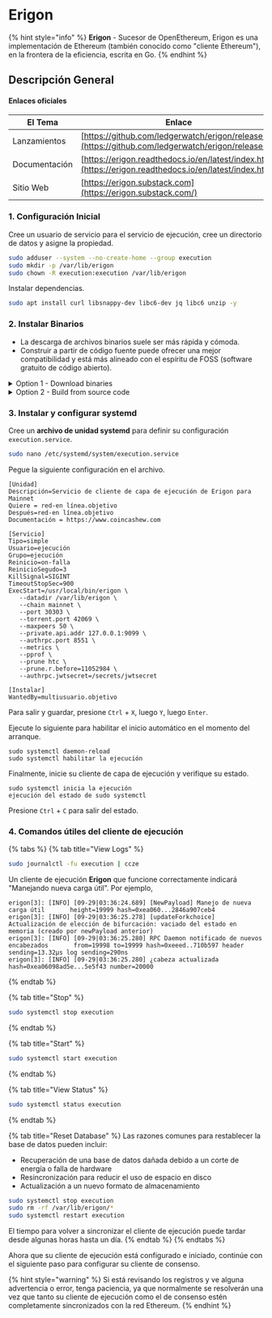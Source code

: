 # Erigon

{% hint style="info" %}
**Erigon** - Sucesor de OpenEthereum, Erigon es una implementación de Ethereum (también conocido como "cliente Ethereum"), en la frontera de la eficiencia, escrita en Go.
{% endhint %}

## Descripción General

#### Enlaces oficiales

| El Tema         | Enlace|
| -------------   | -------------------------------------------------------------------------------------------------------- |
| Lanzamientos    | [https://github.com/ledgerwatch/erigon/releases](https://github.com/ledgerwatch/erigon/releases)         |
| Documentación   | [https://erigon.readthedocs.io/en/latest/index.html](https://erigon.readthedocs.io/en/latest/index.html) |
| Sitio Web       | [https://erigon.substack.com](https://erigon.substack.com/)                                              |

### 1. Configuración Inicial

Cree un usuario de servicio para el servicio de ejecución, cree un directorio de datos y asigne la propiedad.

```bash
sudo adduser --system --no-create-home --group execution
sudo mkdir -p /var/lib/erigon
sudo chown -R execution:execution /var/lib/erigon
```

Instalar dependencias.

```bash
sudo apt install curl libsnappy-dev libc6-dev jq libc6 unzip -y
```

### 2. Instalar Binarios

* La descarga de archivos binarios suele ser más rápida y cómoda.
* Construir a partir de código fuente puede ofrecer una mejor compatibilidad y está más alineado con el espíritu de FOSS (software gratuito de código abierto).
<details>

<summary>Option 1 - Download binaries</summary>

Ejecute lo siguiente para descargar automáticamente la última versión de Linux, descomprimir y limpiar.

```bash
RELEASE_URL="https://api.github.com/repos/ledgerwatch/erigon/releases/latest"
BINARIES_URL="$(curl -s $RELEASE_URL | jq -r ".assets[] | select(.name) | .browser_download_url" | grep linux_amd64)"

eco URL de descarga: $BINARIES_URL

cd $HOME
wget -O erigon.tar.gz $BINARIES_URL
tar -xzvf erigon.tar.gz -C $HOME
rm erigon.tar.gz
```

Instale los binarios.

```bash
sudo mv $HOME/erigon /usr/local/bin/erigon
```

</details>

<details>

<summary>Option 2 - Build from source code</summary>

Instale las dependencias de Go. Última versión [disponible aquí](https://go.dev/dl/).

```bash
wget -O go.tar.gz https://go.dev/dl/go1.20.5.linux-amd64.tar.gz
sudo rm -rf /usr/local/go && sudo tar -C /usr/local -xzf go.tar.gz
echo export PATH=$PATH:/usr/local/go/bin >> $HOME/.bashrc
source $HOME/.bashrc
```

Verifique que Go esté instalado correctamente verificando la versión y los archivos de limpieza.

```bash
go version
rm go.tar.gz
```

Instalar dependencias de compilación.

```bash
sudo apt-get update
sudo apt install build-essential git
```

Construye el binario.

```bash
mkdir -p ~/git
cd ~/git
git clone https://github.com/ledgerwatch/erigon.git
cd erigon
git fetch --tags
# Get latest tag name
latestTag=$(git describe --tags `git rev-list --tags --max-count=1`)
# Checkout latest tag
git checkout $latestTag
make erigon
```

Intala el binario

<pre class="language-bash"><code class="lang-bash"><strong>sudo cp $HOME/git/erigon/build/bin/erigon /usr/local/bin
</strong></code></pre>

</details>

### **3. Instalar y configurar systemd**

Cree un **archivo de unidad systemd** para definir su configuración `execution.service`.

```bash
sudo nano /etc/systemd/system/execution.service
```

Pegue la siguiente configuración en el archivo.

```cáscara
[Unidad]
Descripción=Servicio de cliente de capa de ejecución de Erigon para Mainnet
Quiere = red-en línea.objetivo
Después=red-en línea.objetivo
Documentación = https://www.coincashew.com

[Servicio]
Tipo=simple
Usuario=ejecución
Grupo=ejecución
Reinicio=on-falla
ReinicioSegudo=3
KillSignal=SIGINT
TimeoutStopSec=900
ExecStart=/usr/local/bin/erigon \
   --datadir /var/lib/erigon \
   --chain mainnet \
   --port 30303 \
   --torrent.port 42069 \
   --maxpeers 50 \
   --private.api.addr 127.0.0.1:9099 \
   --authrpc.port 8551 \
   --metrics \
   --pprof \
   --prune htc \
   --prune.r.before=11052984 \
   --authrpc.jwtsecret=/secrets/jwtsecret

[Instalar]
WantedBy=multiusuario.objetivo
```

Para salir y guardar, presione `Ctrl` + `X`, luego `Y`, luego `Enter`.

Ejecute lo siguiente para habilitar el inicio automático en el momento del arranque.

```golpecito
sudo systemctl daemon-reload
sudo systemctl habilitar la ejecución
```

Finalmente, inicie su cliente de capa de ejecución y verifique su estado.

```golpecito
sudo systemctl inicia la ejecución
ejecución del estado de sudo systemctl
```

Presione `Ctrl` + `C` para salir del estado.

### 4. Comandos útiles del cliente de ejecución

{% tabs %}
{% tab title="View Logs" %}
```bash
sudo journalctl -fu execution | ccze
```

Un cliente de ejecución **Erigon** que funcione correctamente indicará "Manejando nueva carga útil". Por ejemplo,

```
erigon[3]: [INFO] [09-29|03:36:24.689] [NewPayload] Manejo de nueva carga útil       height=19999 hash=0xea060...2846a907ceb4
erigon[3]: [INFO] [09-29|03:36:25.278] [updateForkchoice] Actualización de elección de bifurcación: vaciado del estado en memoria (creado por newPayload anterior)
erigon[3]: [INFO] [09-29|03:36:25.280] RPC Daemon notificado de nuevos encabezados       from=19998 to=19999 hash=0xeeed..710b597 header sending=13.32µs log sending=290ns
erigon[3]: [INFO] [09-29|03:36:25.280] ¿cabeza actualizada                            hash=0xea06098ad5e...5e5f43 number=20000
```
{% endtab %}

{% tab title="Stop" %}
```bash
sudo systemctl stop execution
```
{% endtab %}

{% tab title="Start" %}
```bash
sudo systemctl start execution
```
{% endtab %}

{% tab title="View Status" %}
```bash
sudo systemctl status execution
```
{% endtab %}

{% tab title="Reset Database" %}
Las razones comunes para restablecer la base de datos pueden incluir:

* Recuperación de una base de datos dañada debido a un corte de energía o falla de hardware
* Resincronización para reducir el uso de espacio en disco
* Actualización a un nuevo formato de almacenamiento

```bash
sudo systemctl stop execution
sudo rm -rf /var/lib/erigon/*
sudo systemctl restart execution
```

El tiempo para volver a sincronizar el cliente de ejecución puede tardar desde algunas horas hasta un día.
{% endtab %}
{% endtabs %}

Ahora que su cliente de ejecución está configurado e iniciado, continúe con el siguiente paso para configurar su cliente de consenso.

{% hint style="warning" %}
Si está revisando los registros y ve alguna advertencia o error, tenga paciencia, ya que normalmente se resolverán una vez que tanto su cliente de ejecución como el de consenso estén completamente sincronizados con la red Ethereum.
{% endhint %}
